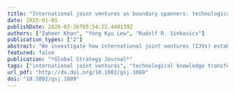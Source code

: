 ```yaml
---
title: "International joint ventures as boundary spanners: technological knowledge transfer in an emerging economy"
date: 2015-01-01
publishDate: 2020-02-26T05:54:22.440139Z
authors: ["Zaheer Khan", "Yong Kyu Lew", "Rudolf R. Sinkovics"]
publication_types: ["2"]
abstract: "We investigate how international joint ventures (IJVs) established in emerging economies help their local suppliers with technological knowledge transfer. Data from 50 Pakistani-owned Tier 1 suppliers, three of the major assemblers, and policy makers in the Ministry of Industries and Production in Pakistan is collected. Findings suggest that, in the context of the Pakistani emerging economy, IJVs can also play a critical role as the boundary spanners of knowledge transfer. Local suppliers are linked with their global suppliers' networks through associational learning. Social capital between the IJVs and the local component suppliers and the IJVs' willingness to initiate a knowledge transfer dialogue among local and global Tier 1 suppliers are critically important factors that enable this transfer."
featured: false
publication: "*Global Strategy Journal*"
tags: ["international joint ventures", "technological knowledge transfer", "boundary spanners", "social capital", "automotive industry", "emerging economy"]
url_pdf: "http://dx.doi.org/10.1002/gsj.1089"
doi: "10.1002/gsj.1089"
---
```


